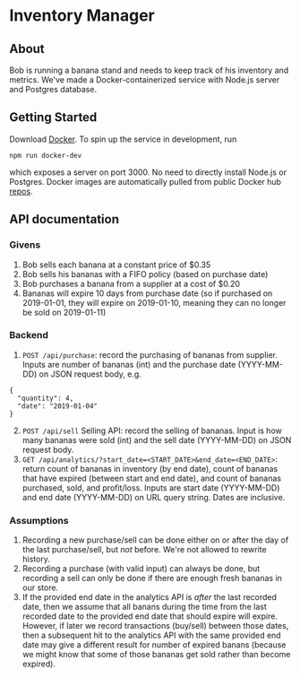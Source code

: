 # Inventory Manager

## About

Bob is running a banana stand and needs to keep track of his inventory and metrics.
We've made a Docker-containerized service with Node.js server and Postgres database.

## Getting Started

Download [Docker](https://hub.docker.com/search?q=&type=edition&offering=community). To spin up the service in development, run
```
npm run docker-dev
```
which exposes a server on port 3000. No need to directly install Node.js or Postgres. Docker images are automatically pulled from public Docker hub [repos](https://cloud.docker.com/u/sgoldber61/repository/list).

## API documentation

### Givens
1. Bob sells each banana at a constant price of $0.35
2. Bob sells his bananas with a FIFO policy (based on purchase date)
3. Bob purchases a banana from a supplier at a cost of $0.20
4. Bananas will expire 10 days from purchase date (so if purchased on 2019-01-01, they will
expire on 2019-01-10, meaning they can no longer be sold on 2019-01-11)

### Backend
1. `POST /api/purchase`: record the purchasing of bananas from supplier. Inputs are number of bananas (int) and the purchase date (YYYY-MM-DD) on JSON request body, e.g.
```
{
  "quantity": 4,
  "date": "2019-01-04"
}
```
2. `POST /api/sell` Selling API: record the selling of bananas. Input is how many bananas were sold (int) and the sell date (YYYY-MM-DD) on JSON request body.
3. `GET /api/analytics/?start_date=<START_DATE>&end_date=<END_DATE>`: return count of bananas in inventory (by end date), count of bananas that have expired (between start and end date), and count of bananas purchased, sold, and profit/loss.
Inputs are start date (YYYY-MM-DD) and end date (YYYY-MM-DD) on URL query string. Dates are inclusive.

### Assumptions
1. Recording a new purchase/sell can be done either on or after the day of the last purchase/sell, but *not* before. We're not allowed to rewrite history.
2. Recording a purchase (with valid input) can always be done, but recording a sell can only be done if there are enough fresh bananas in our store.
3. If the provided end date in the analytics API is _after_ the last recorded date, then we assume that all banans during the time from the last recorded date to the provided end date that should expire will expire. However, if later we record transactions (buy/sell) between those dates, then a subsequent hit to the analytics API with the same provided end date may give a different result for number of expired banans (because we might know that some of those bananas get sold rather than become expired).

